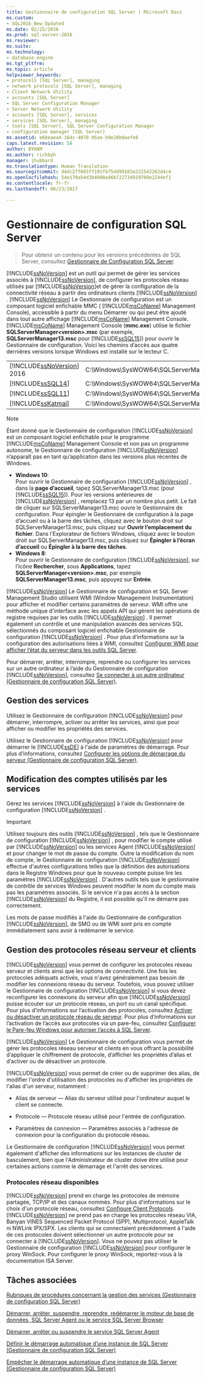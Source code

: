 ```yaml
---
title: Gestionnaire de configuration SQL Server | Microsoft Docs
ms.custom:
- SQL2016_New_Updated
ms.date: 02/25/2016
ms.prod: sql-server-2016
ms.reviewer: 
ms.suite: 
ms.technology:
- database-engine
ms.tgt_pltfrm: 
ms.topic: article
helpviewer_keywords:
- protocols [SQL Server], managing
- network protocols [SQL Server], managing
- Client Network Utility
- accounts [SQL Server]
- SQL Server Configuration Manager
- Server Network Utility
- accounts [SQL Server], services
- services [SQL Server], managing
- tools [SQL Server], SQL Server Configuration Manager
- configuration manager [SQL Server]
ms.assetid: e6beaea4-164c-4078-95ae-b9e28b0aefe8
caps.latest.revision: 58
author: BYHAM
ms.author: rickbyh
manager: jhubbard
ms.translationtype: Human Translation
ms.sourcegitcommit: d4dc2ff665ff191fb75dd99103a222542262d4c4
ms.openlocfilehash: 54e170a54d3b4008a46b722734919769e2244ef1
ms.contentlocale: fr-fr
ms.lasthandoff: 06/23/2017

---
```

# <a name="sql-server-configuration-manager"></a>Gestionnaire de configuration SQL Server

 > Pour obtenir un contenu pour les versions précédentes de SQL Server, consultez [Gestionnaire de Configuration SQL Server](https://msdn.microsoft.com/en-US/library/ms174212(SQL.120).aspx).

  [!INCLUDE[ssNoVersion](../includes/ssnoversion-md.md)] est un outil qui permet de gérer les services associés à [!INCLUDE[ssNoVersion](../includes/ssnoversion-md.md)], de configurer les protocoles réseau utilisés par [!INCLUDE[ssNoVersion](../includes/ssnoversion-md.md)]et de gérer la configuration de la connectivité réseau à partir des ordinateurs clients [!INCLUDE[ssNoVersion](../includes/ssnoversion-md.md)] . [!INCLUDE[ssNoVersion](../includes/ssnoversion-md.md)] Le Gestionnaire de configuration est un composant logiciel enfichable MMC ( [!INCLUDE[msCoName](../includes/msconame-md.md)] Management Console), accessible à partir du menu Démarrer ou qui peut être ajouté dans tout autre affichage [!INCLUDE[msCoName](../includes/msconame-md.md)] Management Console. [!INCLUDE[msCoName](../includes/msconame-md.md)] Management Console (**mmc.exe**) utilise le fichier **SQLServerManager\<version>.msc** (par exemple, **SQLServerManager13.msc** pour [!INCLUDE[ssSQL15](../includes/sssql15-md.md)]) pour ouvrir le Gestionnaire de configuration. Voici les chemins d’accès aux quatre dernières versions lorsque Windows est installé sur le lecteur C.  
  
|||  
|-|-|  
|[!INCLUDE[ssNoVersion](../includes/ssnoversion-md.md)] 2016|C:\Windows\SysWOW64\SQLServerManager13.msc|  
|[!INCLUDE[ssSQL14](../includes/sssql14-md.md)]|C:\Windows\SysWOW64\SQLServerManager12.msc|  
|[!INCLUDE[ssSQL11](../includes/sssql11-md.md)]|C:\Windows\SysWOW64\SQLServerManager11.msc|  
|[!INCLUDE[ssKatmai](../includes/sskatmai-md.md)]|C:\Windows\SysWOW64\SQLServerManager10.msc|  
  
> [!NOTE]  
>  Étant donné que le Gestionnaire de configuration [!INCLUDE[ssNoVersion](../includes/ssnoversion-md.md)] est un composant logiciel enfichable pour le programme [!INCLUDE[msCoName](../includes/msconame-md.md)] Management Console et non pas un programme autonome, le Gestionnaire de configuration [!INCLUDE[ssNoVersion](../includes/ssnoversion-md.md)] n’apparaît pas en tant qu’application dans les versions plus récentes de Windows.  
>   
>  -   **Windows 10**:  
>          Pour ouvrir le Gestionnaire de configuration [!INCLUDE[ssNoVersion](../includes/ssnoversion-md.md)] , dans la **page d’accueil**, tapez SQLServerManager13.msc (pour [!INCLUDE[ssSQL15](../includes/sssql15-md.md)]). Pour les versions antérieures de [!INCLUDE[ssNoVersion](../includes/ssnoversion-md.md)] , remplacez 13 par un nombre plus petit. Le fait de cliquer sur SQLServerManager13.msc ouvre le Gestionnaire de configuration. Pour épingler le Gestionnaire de configuration à la page d’accueil ou à la barre des tâches, cliquez avec le bouton droit sur SQLServerManager13.msc, puis cliquez sur **Ouvrir l’emplacement du fichier**. Dans l’Explorateur de fichiers Windows, cliquez avec le bouton droit sur SQLServerManager13.msc, puis cliquez sur **Épingler à l’écran d’accueil** ou **Épingler à la barre des tâches**.  
> -   **Windows 8**:  
>          Pour ouvrir le Gestionnaire de configuration [!INCLUDE[ssNoVersion](../includes/ssnoversion-md.md)], sur l’icône **Rechercher**, sous **Applications**, tapez **SQLServerManager\<version>.msc**, par exemple **SQLServerManager13.msc**, puis appuyez sur **Entrée**.  
  
 [!INCLUDE[ssNoVersion](../includes/ssnoversion-md.md)] Le Gestionnaire de configuration et SQL Server Management Studio utilisent WMI (Window Management Instrumentation) pour afficher et modifier certains paramètres de serveur. WMI offre une méthode unique d'interface avec les appels API qui gèrent les opérations de registre requises par les outils [!INCLUDE[ssNoVersion](../includes/ssnoversion-md.md)] . Il permet également un contrôle et une manipulation avancés des services SQL sélectionnés du composant logiciel enfichable Gestionnaire de configuration [!INCLUDE[ssNoVersion](../includes/ssnoversion-md.md)] . Pour plus d’informations sur la configuration des autorisations liées à WMI, consultez [Configurer WMI pour afficher l’état du serveur dans les outils SQL Server](http://msdn.microsoft.com/library/7e97197b-ed4d-40d1-9a52-9ab1d92401d7).  
  
 Pour démarrer, arrêter, interrompre, reprendre ou configurer les services sur un autre ordinateur à l’aide du Gestionnaire de configuration [!INCLUDE[ssNoVersion](../includes/ssnoversion-md.md)], consultez [Se connecter à un autre ordinateur &#40;Gestionnaire de configuration SQL Server&#41;](../database-engine/configure-windows/scm-services-connect-to-another-computer.md).  
  
## <a name="managing-services"></a>Gestion des services  
 Utilisez le Gestionnaire de configuration [!INCLUDE[ssNoVersion](../includes/ssnoversion-md.md)] pour démarrer, interrompre, activer ou arrêter les services, ainsi que pour afficher ou modifier les propriétés des services.  
  
 Utilisez le Gestionnaire de configuration [!INCLUDE[ssNoVersion](../includes/ssnoversion-md.md)] pour démarrer le [!INCLUDE[ssDE](../includes/ssde-md.md)] à l'aide de paramètres de démarrage.  Pour plus d’informations, consultez [Configurer les options de démarrage du serveur &#40;Gestionnaire de configuration SQL Server&#41;](../database-engine/configure-windows/scm-services-configure-server-startup-options.md).  
  
## <a name="changing-the-accounts-used-by-the-services"></a>Modification des comptes utilisés par les services  
 Gérez les services [!INCLUDE[ssNoVersion](../includes/ssnoversion-md.md)] à l'aide du Gestionnaire de configuration [!INCLUDE[ssNoVersion](../includes/ssnoversion-md.md)] .  
  
> [!IMPORTANT]  
>  Utilisez toujours des outils [!INCLUDE[ssNoVersion](../includes/ssnoversion-md.md)] , tels que le Gestionnaire de configuration [!INCLUDE[ssNoVersion](../includes/ssnoversion-md.md)] , pour modifier le compte utilisé par [!INCLUDE[ssNoVersion](../includes/ssnoversion-md.md)] ou les services Agent [!INCLUDE[ssNoVersion](../includes/ssnoversion-md.md)] et pour changer le mot de passe du compte. Outre la modification du nom de compte, le Gestionnaire de configuration [!INCLUDE[ssNoVersion](../includes/ssnoversion-md.md)] effectue d'autres configurations telles que la définition des autorisations dans le Registre Windows pour que le nouveau compte puisse lire les paramètres [!INCLUDE[ssNoVersion](../includes/ssnoversion-md.md)] . D'autres outils tels que le gestionnaire de contrôle de services Windows peuvent modifier le nom du compte mais pas les paramètres associés. Si le service n'a pas accès à la section [!INCLUDE[ssNoVersion](../includes/ssnoversion-md.md)] du Registre, il est possible qu'il ne démarre pas correctement.  
  
 Les mots de passe modifiés à l'aide du Gestionnaire de configuration [!INCLUDE[ssNoVersion](../includes/ssnoversion-md.md)], de SMO ou de WMI sont pris en compte immédiatement sans avoir à redémarrer le service.  
  
## <a name="manage-server--client-network-protocols"></a>Gestion des protocoles réseau serveur et clients  
 [!INCLUDE[ssNoVersion](../includes/ssnoversion-md.md)] vous permet de configurer les protocoles réseau serveur et clients ainsi que les options de connectivité. Une fois les protocoles adéquats activés, vous n'avez généralement pas besoin de modifier les connexions réseau du serveur. Toutefois, vous pouvez utiliser le Gestionnaire de configuration [!INCLUDE[ssNoVersion](../includes/ssnoversion-md.md)] si vous devez reconfigurer les connexions du serveur afin que [!INCLUDE[ssNoVersion](../includes/ssnoversion-md.md)] puisse écouter sur un protocole réseau, un port ou un canal spécifique. Pour plus d’informations sur l’activation des protocoles, consultez [Activer ou désactiver un protocole réseau de serveur](../database-engine/configure-windows/enable-or-disable-a-server-network-protocol.md). Pour plus d’informations sur l’activation de l’accès aux protocoles via un pare-feu, consultez [Configurer le Pare-feu Windows pour autoriser l’accès à SQL Server](../sql-server/install/configure-the-windows-firewall-to-allow-sql-server-access.md).  
  
 [!INCLUDE[ssNoVersion](../includes/ssnoversion-md.md)] Le Gestionnaire de configuration vous permet de gérer les protocoles réseau serveur et clients en vous offrant la possibilité d’appliquer le chiffrement de protocole, d’afficher les propriétés d’alias et d’activer ou de désactiver un protocole.  
  
 [!INCLUDE[ssNoVersion](../includes/ssnoversion-md.md)] vous permet de créer ou de supprimer des alias, de modifier l'ordre d'utilisation des protocoles ou d'afficher les propriétés de l'alias d'un serveur, notamment :  
  
-   Alias de serveur — Alias du serveur utilisé pour l'ordinateur auquel le client se connecte.  
  
-   Protocole — Protocole réseau utilisé pour l'entrée de configuration.  
  
-   Paramètres de connexion — Paramètres associés à l'adresse de connexion pour la configuration du protocole réseau.  
  
 Le Gestionnaire de configuration [!INCLUDE[ssNoVersion](../includes/ssnoversion-md.md)] vous permet également d'afficher des informations sur les instances de cluster de basculement, bien que l'Administrateur de cluster doive être utilisé pour certaines actions comme le démarrage et l'arrêt des services.  
  
### <a name="available-network-protocols"></a>Protocoles réseau disponibles  
 [!INCLUDE[ssNoVersion](../includes/ssnoversion-md.md)] prend en charge les protocoles de mémoire partagée, TCP/IP et des canaux nommés. Pour plus d'informations sur le choix d'un protocole réseau, consultez [Configure Client Protocols](../database-engine/configure-windows/configure-client-protocols.md). [!INCLUDE[ssNoVersion](../includes/ssnoversion-md.md)] ne prend pas en charge les protocoles réseau VIA, Banyan VINES Sequenced Packet Protocol (SPP), Multiprotocol, AppleTalk ni NWLink IPX/SPX. Les clients qui se connectaient précédemment à l'aide de ces protocoles doivent sélectionner un autre protocole pour se connecter à [!INCLUDE[ssNoVersion](../includes/ssnoversion-md.md)]. Vous ne pouvez pas utiliser le Gestionnaire de configuration [!INCLUDE[ssNoVersion](../includes/ssnoversion-md.md)] pour configurer le proxy WinSock. Pour configurer le proxy WinSock, reportez-vous à la documentation ISA Server.  
  
## <a name="related-tasks"></a>Tâches associées  
 [Rubriques de procédures concernant la gestion des services &#40;Gestionnaire de configuration SQL Server&#41;](http://msdn.microsoft.com/library/78dee169-df0c-4c95-9af7-bf033bc9fdc6)  
  
 [Démarrer, arrêter, suspendre, reprendre, redémarrer le moteur de base de données, SQL Server Agent ou le service SQL Server Browser](../database-engine/configure-windows/start-stop-pause-resume-restart-sql-server-services.md)  
  
 [Démarrer, arrêter ou suspendre le service SQL Server Agent](http://msdn.microsoft.com/library/c95a9759-dd30-4ab6-9ab0-087bb3bfb97c)  
  
 [Définir le démarrage automatique d’une instance de SQL Server &#40;Gestionnaire de configuration SQL Server&#41;](../database-engine/configure-windows/scm-services-set-an-instance-to-start-automatically.md)  
  
 [Empêcher le démarrage automatique d’une instance de SQL Server &#40;Gestionnaire de configuration SQL Server&#41;](../database-engine/configure-windows/scm-services-prevent-automatic-startup-of-an-instance.md)  
  
  

